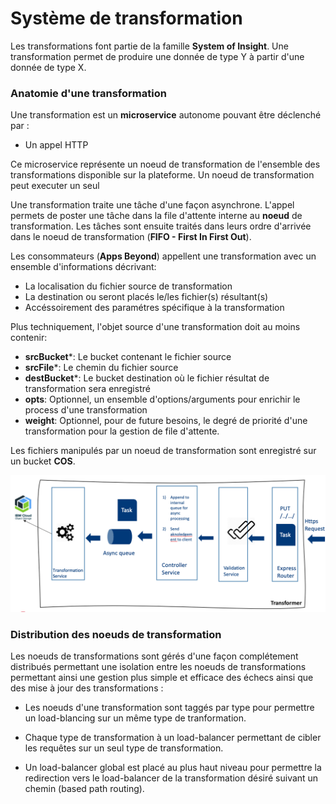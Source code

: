 # Système de transformation

Les transformations font partie de la famille **System of Insight**. Une transformation permet de produire une donnée de type Y à partir d'une donnée de type X. 


### Anatomie d'une transformation

Une transformation est un **microservice** autonome pouvant être déclenché par : 
 
  * Un appel HTTP

Ce microservice représente un noeud de transformation de l'ensemble des transformations disponible sur la plateforme.
Un noeud de transformation peut executer un seul  

Une transformation traite une tâche d'une façon asynchrone. L'appel permets de poster une tâche dans la file d'attente interne au **noeud** de transformation. 
Les tâches sont ensuite traités dans leurs ordre d'arrivée dans le noeud de transformation (**FIFO - First In First Out**).  

Les consommateurs (**Apps Beyond**) appellent une transformation avec un ensemble d'informations décrivant: 

  * La localisation du fichier source de transformation
  * La destination ou seront placés le/les fichier(s) résultant(s)
  * Accéssoirement des paramétres spécifique à la transformation

 Plus techniquement, l'objet source d'une transformation doit au moins contenir:   

  * **srcBucket***: Le bucket contenant le fichier source
  * **srcFile***: Le chemin du fichier source
  * **destBucket***: Le bucket destination où le fichier résultat de transformation sera enregistré
  * **opts**: Optionnel, un ensemble d'options/arguments pour enrichir le process d'une transformation 
  * **weight**: Optionnel, pour de future besoins, le degré de priorité d'une transformation pour la gestion de file d'attente.

Les fichiers manipulés par un noeud de transformation sont enregistré sur un bucket **COS**.


![Architecture : vue d'ensemble](./images/0410.TransformationComponentOverview.png)

### Distribution des noeuds de transformation

Les noeuds de transformations sont gérés d'une façon complétement distribués permettant une isolation entre les noeuds de transformations permettant ainsi une gestion plus simple et efficace des échecs ainsi que des mise à jour des transformations :

  * Les noeuds d'une transformation sont taggés par type pour permettre un load-blancing sur un même type de tranformation.

  * Chaque type de transformation à un load-balancer permettant de cibler les requêtes sur un seul type de transformation. 

  * Un load-balancer global est placé au plus haut niveau pour permettre la redirection vers le load-balancer de la transformation désiré suivant un chemin (based path routing).

